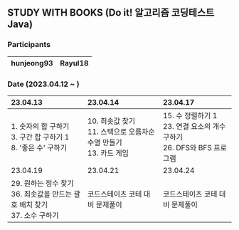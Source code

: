 ## STUDY WITH BOOKS (Do it! 알고리즘 코딩테스트 Java)

### Participants

| hunjeong93 | Rayul18 |
| :-----: | :-----: |

### Date (2023.04.12 ~ )

|23.04.13|23.04.14|23.04.17|
|:----|:----|:----|
|1. 숫자의 합 구하기<br/> 3. 구간 합 구하기 1<br/>8. '좋은 수' 구하기<br/> |10. 최솟값 찾기 <br/> 11. 스택으로 오름차순 수열 만들기 <br/>13. 카드 게임|15. 수 정렬하기 1<br/>23. 연결 요소의 개수 구하기 <br/> 26. DFS와 BFS 프로그램| <br/>
|23.04.19|23.04.21|23.04.24|
|29. 원하는 정수 찾기 <br/> 36. 최솟값을 만드는 괄호 배치 찾기 <br/> 37. 소수 구하기|코드스테이츠 코테 대비 문제풀이 | 코드스테이츠 코테 대비 문제풀이|
